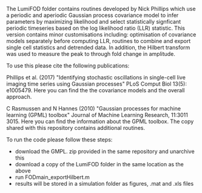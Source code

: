 The LumiFOD folder contains routines developed by Nick Phillips which use a periodic and aperiodic Gaussian process covariance model to infer parameters by
maximizing likelihood and select statistically signficant periodic timeseries based on the log likelihood ratio (LLR) statistic. This version contains minor 
customisations including: optimisation of covariance models separately before computing LLR, routines to combine and export single cell statistics and detrended data.
In addition, the Hilbert transform was used to measure the peak to through fold change in amplitude. 

To use this please cite the following publications:

Phillips et al. (2017) "Identifying stochastic oscillations in single-cell live imaging time series using Gaussian processes" PLoS Comput Biol 13(5): e1005479. 
Here you can find the the covariance models and the overall approach.

C Rasmussen and N Hannes (2010) "Gaussian processes for machine learning (GPML) toolbox" Journal of Machine Learning Research, 11:3011 3015. 
Here you can find the information about the GPML toolbox. The copy shared with this repository contains additional routines. 

To run the code please follow these steps:

- download the GMPL. zip provided in the same repository and unarchive this
- download a copy of the LumiFOD folder in the same location as the above
- run FODmain_exportHilbert.m
- results will be stored in a simulation folder as figures, .mat and .xls files
